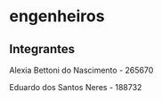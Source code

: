 # engenheiros

## Integrantes
Alexia Bettoni do Nascimento - 265670

Eduardo dos Santos Neres - 188732
